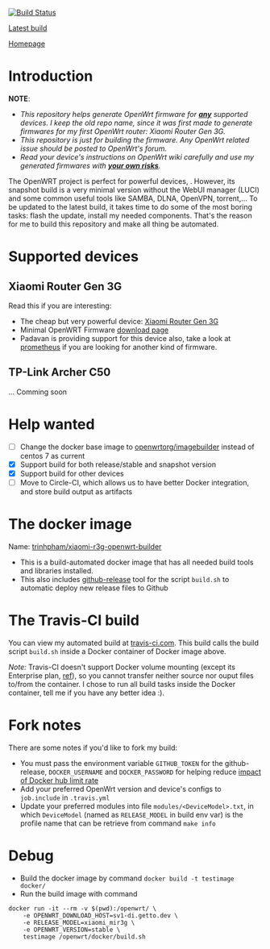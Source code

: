 [![Build Status](https://travis-ci.com/trinhpham/xiaomi-r3g-openwrt-builder.svg?branch=master)](https://travis-ci.com/trinhpham/xiaomi-r3g-openwrt-builder)

[Latest build](https://github.com/trinhpham/xiaomi-r3g-openwrt-builder/releases/latest)

[Homepage](https://github.com/trinhpham/xiaomi-r3g-openwrt-builder)

# Introduction
**NOTE**: 
- *This repository helps generate OpenWrt firmware for <u>**any**</u> supported devices. I keep the old repo name, since it was first made to generate firmwares for my first OpenWrt router: Xiaomi Router Gen 3G.*
- *This repository is just for building the firmware. Any OpenWrt related issue should be posted to OpenWrt's forum.*
- *Read your device's instructions on OpenWrt wiki carefully and use my generated firmwares with <u>**your own risks**</u>.*

The OpenWRT project is perfect for powerful devices, .
However, its snapshot build is a very minimal version without the WebUI manager (LUCI) and some common useful tools like SAMBA, DLNA, OpenVPN, torrent,...
To be updated to the latest build, it takes time to do some of the most boring tasks: flash the update, install my needed components.
That's the reason for me to build this repository and make all thing be automated.

# Supported devices
## Xiaomi Router Gen 3G
Read this if you are interesting:
- The cheap but very powerful device: [Xiaomi Router Gen 3G](https://openwrt.org/toh/xiaomi/mir3g)
- Minimal OpenWRT Firmware [download page](https://downloads.lede-project.org/snapshots/targets/ramips/mt7621/)
- Padavan is providing support for this device also, take a look at [prometheus](http://prometheus.freize.net) if you are looking for another kind of firmware.

## TP-Link Archer C50
... Comming soon

# Help wanted
- [ ] Change the docker base image to [openwrtorg/imagebuilder](https://hub.docker.com/r/openwrtorg/imagebuilder) instead of centos 7 as current
- [x] Support build for both release/stable and snapshot version
- [x] Support build for other devices
- [ ] Move to Circle-CI, which allows us to have better Docker integration, and store build output as artifacts

# The docker image
Name: [trinhpham/xiaomi-r3g-openwrt-builder](https://hub.docker.com/r/trinhpham/xiaomi-r3g-openwrt-builder)

- This is a build-automated docker image that has all needed build tools and libraries installed.
- This also includes [github-release](https://github.com/github-release/github-release) tool for the script `build.sh` to automatic deploy new release files to Github

# The Travis-CI build
You can view my automated build at [travis-ci.com](https://travis-ci.com/trinhpham/xiaomi-r3g-openwrt-builder).
This build calls the build script `build.sh` inside a Docker container of Docker image above.

_Note:_ Travis-CI doesn't support Docker volume mounting (except its Enterprise plan, [ref](https://docs.travis-ci.com/user/enterprise/worker-configuration/#mounting-volumes-across-worker-jobs-on-enterprise)), so you cannot transfer neither source nor ouput files to/from the container. I chose to run all build tasks inside the Docker container, tell me if you have any better idea :). 

# Fork notes
There are some notes if you'd like to fork my build:
- You must pass the environment variable `GITHUB_TOKEN` for the github-release, `DOCKER_USERNAME` and `DOCKER_PASSWORD` for helping reduce [impact of Docker hub limit rate](https://blog.travis-ci.com/docker-rate-limits) 
- Add your preferred OpenWrt version and device's configs to `job.include` in `.travis.yml`
- Update your preferred modules into file `modules/<DeviceModel>.txt`, in which `DeviceModel` (named as `RELEASE_MODEL` in build env var) is the profile name that can be retrieve from command `make info`

# Debug
- Build the docker image by command `docker build -t testimage docker/`
- Run the build image with command 
```
docker run -it --rm -v $(pwd):/openwrt/ \
    -e OPENWRT_DOWNLOAD_HOST=sv1-di.getto.dev \
    -e RELEASE_MODEL=xiaomi_mir3g \
    -e OPENWRT_VERSION=stable \
    testimage /openwrt/docker/build.sh
```
